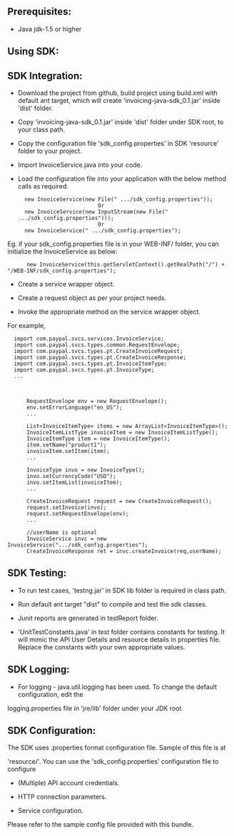 Prerequisites:
--------------
*	Java jdk-1.5 or higher

Using SDK:
----------
SDK Integration:
----------------
*	Download the project from github, build project using build.xml with default ant target, which will create 			    'invoicing-java-sdk_0.1.jar' inside 'dist' folder.

*	Copy 'invoicing-java-sdk_0.1.jar' inside 'dist' folder under SDK root, to your class path.

*	Copy the configuration file 'sdk_config.properties' in SDK 'resource' folder to your project.

*	Import InvoiceService.java into your code.

*	Load the configuration file into your application with the below method calls as required.

          new InvoiceService(new File(" .../sdk_config.properties"));
                                 Or
          new InvoiceService(new InputStream(new File(" .../sdk_config.properties")));
                                 Or
          new InvoiceService(" .../sdk_config.properties");

Eg. if your sdk_config.properties file is in your WEB-INF/ folder, you can initialize the InvoiceService as below:	
	
		  new InvoiceService(this.getServletContext().getRealPath("/") + "/WEB-INF/sdk_config.properties");
		

*	Create a service wrapper object.

*	Create a request object as per your project needs. 

*	Invoke the appropriate method on the service wrapper object.

For example,

          
	  import com.paypal.svcs.services.InvoiceService;
	  import com.paypal.svcs.types.common.RequestEnvelope;
	  import com.paypal.svcs.types.pt.CreateInvoiceRequest;
	  import com.paypal.svcs.types.pt.CreateInvoiceResponse;
	  import com.paypal.svcs.types.pt.InvoiceItemType;
	  import com.paypal.svcs.types.pt.InvoiceType;
	  ...
	  
          
          
          RequestEnvelope env = new RequestEnvelope();
	      env.setErrorLanguage("en_US");
          ...
          
		  List<InvoiceItemType> items = new ArrayList<InvoiceItemType>();
		  InvoiceItemListType invoiceItem = new InvoiceItemListType();
          InvoiceItemType item = new InvoiceItemType();
	      item.setName("product1");
		  invoiceItem.setItem(item);
          ...
          
          InvoiceType invo = new InvoiceType();
	      invo.setCurrencyCode("USD");
		  invo.setItemList(invoiceItem);
	      ...
	  
	      CreateInvoiceRequest request = new CreateInvoiceRequest();
	      request.setInvoice(invo);
	      request.setRequestEnvelope(env);
          ...

          //userName is optional
          InvoiceService invc = new InvoiceService(".../sdk_config.properties");
	      CreateInvoiceResponse ret = invc.createInvoice(req,userName);


SDK Testing:
-----------

*	To run test cases, 'testng.jar' in SDK lib folder is required in class path.

*	Run default ant target "dist" to compile and test the sdk classes.

*	Junit reports are generated in testReport folder.

*   'UnitTestConstants.java' in test folder contains constants for testing. It will mimic the API User Details and resource details in properties file. Replace the constants with your own appropriate values.


SDK Logging:
------------
*	For logging - java.util.logging has been used. To change the default configuration, edit the
 
logging.properties file in 'jre/lib' folder under your JDK root.


SDK Configuration:
------------------
The SDK uses .properties format configuration file. Sample of this file is at 
 
'resource/'. You can use the 'sdk_config.properties' configuration file to configure

*	(Multiple) API account credentials.

*	HTTP connection parameters.

*	Service configuration.

Please refer to the sample config file provided with this bundle.

